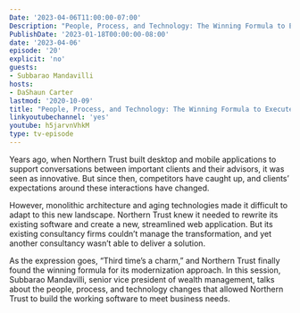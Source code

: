 ```yaml
---
Date: '2023-04-06T11:00:00-07:00'
Description: "People, Process, and Technology: The Winning Formula to Execute the Next-Gen Wealth Management Product at Northern Trust"
PublishDate: '2023-01-18T00:00:00-08:00'
date: '2023-04-06'
episode: '20'
explicit: 'no'
guests:
- Subbarao Mandavilli
hosts:
- DaShaun Carter
lastmod: '2020-10-09'
title: "People, Process, and Technology: The Winning Formula to Execute the Next-Gen Wealth Management Product at Northern Trust"
linkyoutubechannel: 'yes'
youtube: h5jarvnVhkM
type: tv-episode
---
```


Years ago, when Northern Trust built desktop and mobile applications to support conversations between important clients and their advisors, it was seen as innovative. But since then, competitors have caught up, and clients’ expectations around these interactions have changed.

However, monolithic architecture and aging technologies made it difficult to adapt to this new landscape. Northern Trust knew it needed to rewrite its existing software and create a new, streamlined web application. But its existing consultancy firms couldn’t manage the transformation, and yet another consultancy wasn’t able to deliver a solution.

As the expression goes, “Third time’s a charm,” and Northern Trust finally found the winning formula for its modernization approach. In this session, Subbarao Mandavilli, senior vice president of wealth management, talks about the people, process, and technology changes that allowed Northern Trust to build the working software to meet business needs.